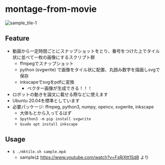 # montage-from-movie

![sample_tile-1](https://user-images.githubusercontent.com/23270769/204457838-6a683a72-d251-4a67-bd85-61e8b7710ab3.jpg)

## Feature
- 動画から一定時間ごとにスナップショットをとり、番号をつけた上でタイル状に並べて一枚の画像にするスクリプト群
    - ffmpegでスナップショット
    - python (svgwrite) で画像をタイル状に配置、丸囲み数字を描画しsvgで保存
    - inkscapeでsvgをpdfに変換
        - ベクター画像が生成できる！！！
- ロボットの動きを論文に載せる際などに使えます
- Ubuntu 20.04を標準としています
- 必要パッケージ: ffmpeg, python3, numpy, opencv, svgwrite, inkscape
    - 大体もとから入ってるはず
    - `$python3 -m pip install svgwrite`
    - `$sudo apt install inkscape`

## Usage
- `$ ./mktile.sh sample.mp4`
    - sampleは https://www.youtube.com/watch?v=FsRjXtt1Sd8 より
